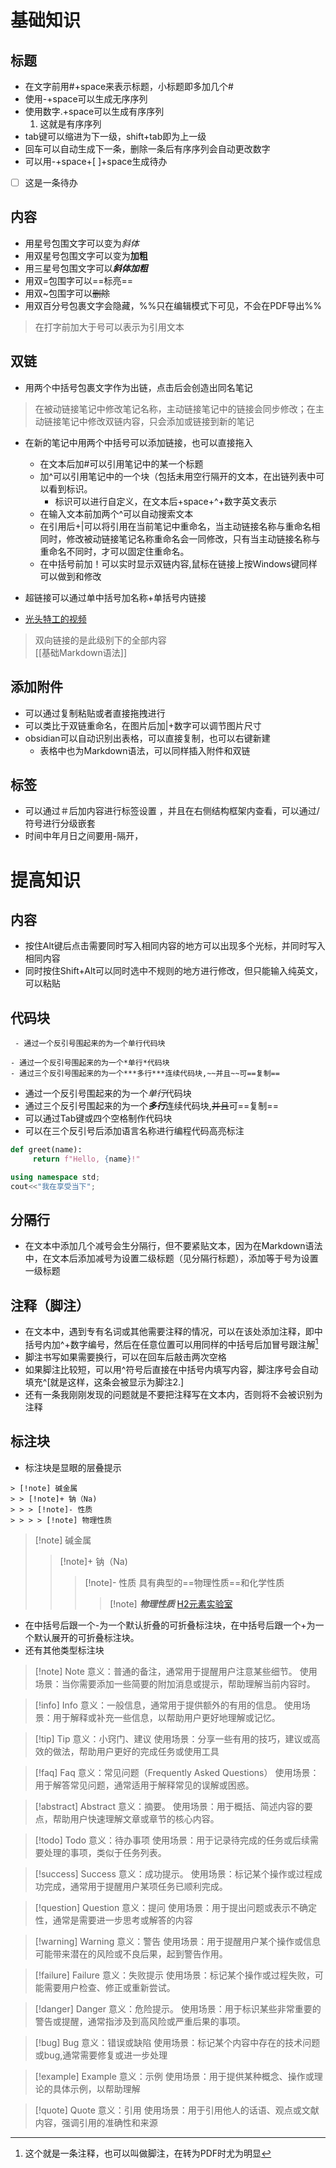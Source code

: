 # 基础知识
## 标题
- 在文字前用#+space来表示标题，小标题即多加几个#
- 使用-+space可以生成无序序列
- 使用数字.+space可以生成有序序列
	1. 这就是有序序列
- tab键可以缩进为下一级，shift+tab即为上一级
- 回车可以自动生成下一条，删除一条后有序序列会自动更改数字
- 可以用-+space+[ ]+space生成待办
- [ ] 这是一条待办
## 内容
 - 用星号包围文字可以变为*斜体*
 - 用双星号包围文字可以变为**加粗**
 - 用三星号包围文字可以***斜体加粗***
 - 用双=包围字可以==标亮==
 - 用双~包围字可以~~删除~~
 - 用双百分号包裹文字会隐藏，%%只在编辑模式下可见，不会在PDF导出%% 
 > 在打字前加大于号可以表示为引用文本
## 双链
- 用两个中括号包裹文字作为出链，点击后会创造出同名笔记
> 在被动链接笔记中修改笔记名称，主动链接笔记中的链接会同步修改；在主动链接笔记中修改双链内容，只会添加或链接到新的笔记 
- 在新的笔记中用两个中括号可以添加链接，也可以直接拖入
	- 在文本后加#可以引用笔记中的某一个标题
	- 加^可以引用笔记中的一个块（包括未用空行隔开的文本，在出链列表中可以看到标识。
		- 标识可以进行自定义，在文本后+space+^+数字英文表示
	- 在输入文本前加两个^可以自动搜索文本
	- 在引用后+|可以将引用在当前笔记中重命名，当主动链接名称与重命名相同时，修改被动链接笔记名称重命名会一同修改，只有当主动链接名称与重命名不同时，才可以固定住重命名。
	- 在中括号前加！可以实时显示双链内容,鼠标在链接上按Windows键同样可以做到和修改
	
- 超链接可以通过单中括号加名称+单括号内链接	
- [光头特工的视频](https://www.bilibili.com/video/BV1eWwBeZEPD/?spm_id_from=333.1007.0.0)
> 双向链接的是此级别下的全部内容	
[[基础Markdown语法]]
## 添加附件
- 可以通过复制粘贴或者直接拖拽进行
- 可以类比于双链重命名，在图片后加|+数字可以调节图片尺寸
- obsidian可以自动识别出表格，可以直接复制，也可以右键新建
	- 表格中也为Markdown语法，可以同样插入附件和双链
## 标签
- 可以通过＃后加内容进行标签设置 ，并且在右侧结构框架内查看，可以通过/符号进行分级嵌套
- 时间中年月日之间要用-隔开， 


# 提高知识
## 内容
- 按住Alt键后点击需要同时写入相同内容的地方可以出现多个光标，并同时写入相同内容
- 同时按住Shift+Alt可以同时选中不规则的地方进行修改，但只能输入纯英文，可以粘贴
## 代码块
` - 通过一个反引号围起来的为一个单行代码块`
```
- 通过一个反引号围起来的为一个*单行*代码块
- 通过三个反引号围起来的为一个***多行***连续代码块,~~并且~~可==复制==
```
- 通过一个反引号围起来的为一个*单行*代码块
- 通过三个反引号围起来的为一个***多行***连续代码块,~~并且~~可==复制==
- 可以通过Tab键或四个空格制作代码块
- 可以在三个反引号后添加语言名称进行编程代码高亮标注
```python
def greet(name):
     return f"Hello, {name}!"
```

```cpp
using namespace std;
cout<<"我在享受当下";
```

分隔行
--
- 在文本中添加几个减号会生分隔行，但不要紧贴文本，因为在Markdown语法中，在文本后添加减号为设置二级标题（见分隔行标题），添加等于号为设置一级标题

## 注释（脚注）
- 在文本中，遇到专有名词或其他需要注释的情况，可以在该处添加注释，即中括号内加^+数字编号，然后在任意位置可以用同样的中括号后加冒号跟注解[^1]
- 脚注书写如果需要换行，可以在回车后敲击两次空格
- 如果脚注比较短，可以用^符号后直接在中括号内填写内容，脚注序号会自动填充^[就是这样，这条会被显示为脚注2.]
- 还有一条我刚刚发现的问题就是不要把注释写在文本内，否则将不会被识别为注释



[^1]:   这个就是一条注释，也可以叫做脚注，在转为PDF时尤为明显
## 标注块
- 标注块是显眼的层叠提示
```
> [!note] 碱金属
> > [!note]+ 钠（Na)
> > > [!note]- 性质
> > > > [!note] 物理性质
```
> [!note] 碱金属
> > [!note]+ 钠（Na)
> > > [!note]- 性质
> > > 具有典型的==物理性质==和化学性质
> > > > [!note] ***物理性质***
> > > > [H2元素实验室](https://www.bilibili.com/video/BV1zf4y1776m/?spm_id_from=333.1387.search.video_card.click)
- 在中括号后跟一个-为一个默认折叠的可折叠标注块，在中括号后跟一个+为一个默认展开的可折叠标注块。
- 还有其他类型标注块
> [!note] Note
意义：普通的备注，通常用于提醒用户注意某些细节。
使用场景：当你需要添加一些简要的附加消息或提示，帮助理解当前内容时。

> [!info] Info
> 意义：一般信息，通常用于提供额外的有用的信息。
> 使用场景：用于解释或补充一些信息，以帮助用户更好地理解或记忆。

> [!tip] Tip
> 意义：小窍门、建议
> 使用场景：分享一些有用的技巧，建议或高效的做法，帮助用户更好的完成任务或使用工具

> [!faq] Faq
> 意义：常见问题（Frequently Asked Questions）
> 使用场景：用于解答常见问题，通常适用于解释常见的误解或困惑。

> [!abstract] Abstract
> 意义：摘要。
> 使用场景：用于概括、简述内容的要点，帮助用户快速理解文章或章节的核心内容。

> [!todo] Todo
> 意义：待办事项
> 使用场景：用于记录待完成的任务或后续需要处理的事项，类似于任务列表。

> [!success] Success
> 意义：成功提示。
> 使用场景：标记某个操作或过程成功完成，通常用于提醒用户某项任务已顺利完成。

> [!question] Question
> 意义：提问
> 使用场景：用于提出问题或表示不确定性，通常是需要进一步思考或解答的内容

> [!warning] Warning
> 意义：警告
> 使用场景：用于提醒用户某个操作或信息可能带来潜在的风险或不良后果，起到警告作用。

> [!failure] Failure
> 意义：失败提示
> 使用场景：标记某个操作或过程失败，可能需要用户检查、修正或重新尝试。

> [!danger] Danger
> 意义：危险提示。
> 使用场景：用于标识某些非常重要的警告或提醒，通常指涉及到高风险或严重后果的事项。

>[!bug] Bug
>意义：错误或缺陷
>使用场景：标记某个内容中存在的技术问题或bug,通常需要修复或进一步处理

>[!example] Example
> 意义：示例
> 使用场景：用于提供某种概念、操作或理论的具体示例，以帮助理解

> [!quote] Quote
> 意义：引用
> 使用场景：用于引用他人的话语、观点或文献内容，强调引用的准确性和来源

 

